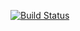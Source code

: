 [![Build Status](https://travis-ci.com/eby8zevin/TravisCI-PHP.svg?branch=main)](https://travis-ci.com/eby8zevin/TravisCI-PHP)
